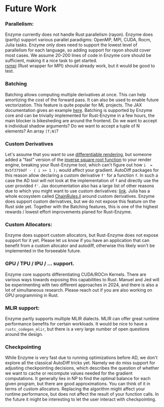 # Future Work


### Parallelism: 
Enzyme currently does not handle Rust parallelism (rayon). 
Enzyme does (partly) support various parallel paradigms: OpenMP, MPI, CUDA, Rocm, Julia tasks. 
Enzyme only does need to support the lowest level of parallelism for each language, 
so adding support for rayon should cover most cases. We assume 20-200 lines of code in 
Enzyme core should be sufficient, making it a nice task to get started.  
[rsmpi](https://github.com/rsmpi/rsmpi) (Rust wrapper for MPI) should already work, but it would be good to test.

### Batching
Batching allows computing multiple derivatives at once. This can help amortizing the cost
of the forward pass. It can also be used to enable future vectorization. This feature
is quite popular for ML projects. The JAX documentation gives an example [here](https://jax.readthedocs.io/en/latest/jax-101/04-advanced-autodiff.html#per-example-gradients).
Batching is supported by Enzyme core and can be trivially implemented for Rust-Enzyme in a few hours, 
the main blocker is bikesheding are around the frontend. Do we want to accept `N` individual shadow arguments?
Do we want to accept a tuple of N elements? An array `[T;N]`?


### Custom Derivatives
Let's assume that you want to use [differentiable rendering](https://arxiv.org/abs/2006.12057), 
but someone added a "fast" version of the [inverse square root function](https://en.wikipedia.org/wiki/Fast_inverse_square_root#Overview_of_the_code) to your render engine, 
breaking your Rust-Enzyme tool, which can't figure out how `i  = 0x5f3759df - ( i >> 1 );` would affect your gradient. 
AutoDiff packages for this reason allow declaring a custom derivative `f'` for a function `f`. 
In such a case the AD tool will not look at the implementation of `f` and directly use the user provided `f'`. 
Jax documentation also has a large list of other reasons due to which you might want to use custom derivatives: [link](https://jax.readthedocs.io/en/latest/notebooks/Custom_derivative_rules_for_Python_code.html).
Julia has a whole ecosystem called [ChainRules.jl](https://juliadiff.org/ChainRulesCore.jl/stable/) around custom derivatives. 
Enzyme does support custom derivatives, but we do not expose this feature on the Rust side yet.
Together with the Batching features, this is one of the highest rewards / lowest effort improvements planed for Rust-Enzyme.


### Custom Allocators: 
Enzyme does support custom allocators, but Rust-Enzyme does not expose support for it yet. 
Please let us know if you have an application that can benefit from a custom allocator and autodiff,
otherwise this likely won't be implemented in the forseeable future.

### GPU / TPU / IPU / ... support.
Enzyme core supports differentiating CUDA/ROCm Kernels. 
There are various ways towards exposing this capabilities to Rust.
Manuel and Jed will be experimenting with two different approaches in 2024,
and there is also a lot of simultaneous research. Please reach out if 
you are also working on GPU programming in Rust.

### MLIR support:
Enzyme partly supports multiple MLIR dialects. MLIR can offer great runtime
performance benefits for certain workloads. It would be nice to have a 
`rustc_codegen_mlir`, but there is a very large number of open questions around the design.

### Checkpointing
While Enzyme is very fast due to running optimizations before AD, we don't explore all the classical AutoDiff tricks yet. Namely we do miss support for adjusting checkpointing decisions, which describes the question of whether we want to cache or recompute values needed for the gradient computations. It generally lies in NP to find the optimal balance for each given program, but there are good approximations. You can think of it in terms of custom allocators. Replacing the algorithm might affect your runtime performance, but does not affect the result of your function calls. In the future it might be interesting to let the user interact with checkpointing.

